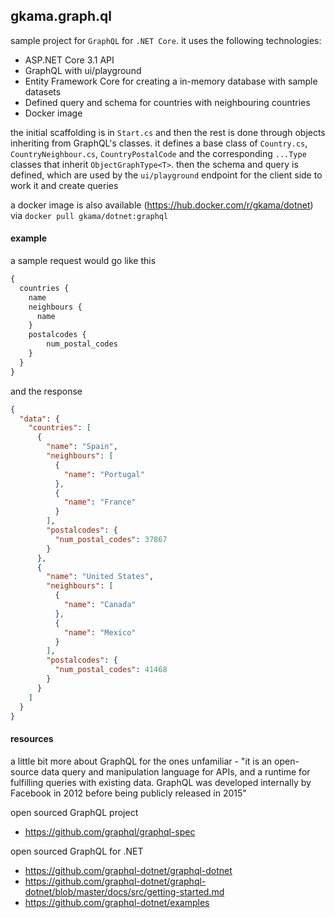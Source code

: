 ## gkama.graph.ql
sample project for `GraphQL` for `.NET Core`. it uses the following technologies:

- ASP.NET Core 3.1 API
- GraphQL with ui/playground
- Entity Framework Core for creating a in-memory database with sample datasets
- Defined query and schema for countries with neighbouring countries
- Docker image

the initial scaffolding is in `Start.cs` and then the rest is done through objects inheriting from GraphQL's classes. it defines a base class of `Country.cs`, `CountryNeighbour.cs`, `CountryPostalCode` and the corresponding `...Type` classes that inherit `ObjectGraphType<T>`. then the schema and query is defined, which are used by the `ui/playground` endpoint for the client side to work it and create queries

a docker image is also available (https://hub.docker.com/r/gkama/dotnet) via `docker pull gkama/dotnet:graphql`

#### example
a sample request would go like this

``` graphql
{
  countries {
    name
    neighbours {
      name
    }
    postalcodes {
        num_postal_codes
    }
  }
}
```

and the response

```json
{
  "data": {
    "countries": [
      {
        "name": "Spain",
        "neighbours": [
          {
            "name": "Portugal"
          },
          {
            "name": "France"
          }
        ],
        "postalcodes": {
          "num_postal_codes": 37867
        }
      },
      {
        "name": "United States",
        "neighbours": [
          {
            "name": "Canada"
          },
          {
            "name": "Mexico"
          }
        ],
        "postalcodes": {
          "num_postal_codes": 41468
        }
      }
    ]
  }
}
```

#### resources
a little bit more about GraphQL for the ones unfamiliar - "it is an open-source data query and manipulation language for APIs, and a runtime for fulfilling queries with existing data. GraphQL was developed internally by Facebook in 2012 before being publicly released in 2015"

open sourced GraphQL project
- https://github.com/graphql/graphql-spec

open sourced GraphQL for .NET
- https://github.com/graphql-dotnet/graphql-dotnet
- https://github.com/graphql-dotnet/graphql-dotnet/blob/master/docs/src/getting-started.md
- https://github.com/graphql-dotnet/examples
